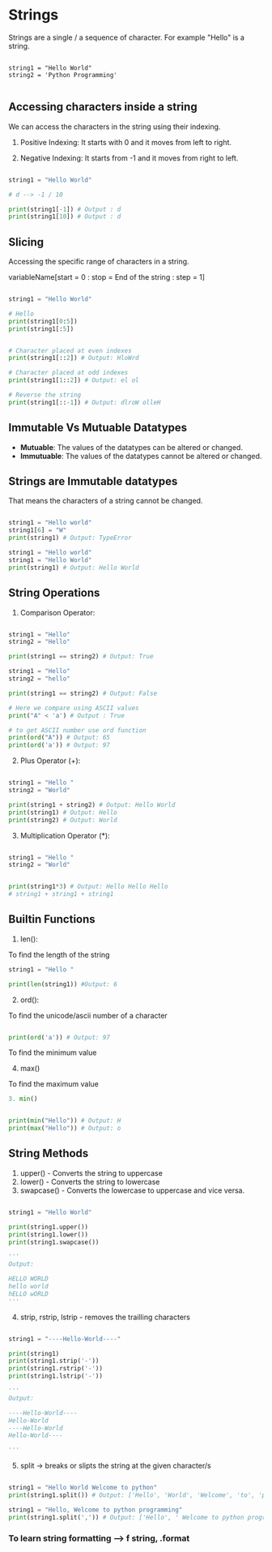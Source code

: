 # Strings

Strings are a single / a sequence of character. For example "Hello" is a string.

```

string1 = "Hello World"
string2 = 'Python Programming'


```


## Accessing characters inside a string

We can access the characters in the string using their indexing.

1. Positive Indexing: It starts with 0 and it moves from left to right.

2. Negative Indexing: It starts from -1 and it moves from right to left.

```python

string1 = "Hello World"

# d --> -1 / 10

print(string1[-1]) # Output : d
print(string1[10]) # Output : d


```


## Slicing

Accessing the specific range of characters in a string. 

variableName[start = 0 : stop = End of the string : step = 1]


```python

string1 = "Hello World"

# Hello
print(string1[0:5])
print(string1[:5])


# Character placed at even indexes
print(string1[::2]) # Output: HloWrd

# Character placed at odd indexes
print(string1[1::2]) # Output: el ol

# Reverse the string
print(string1[::-1]) # Output: dlroW olleH
```


## Immutable Vs Mutuable Datatypes

- **Mutuable**: The values of the datatypes can be altered or changed.
- **Immutuable**: The values of the datatypes cannot be altered or changed.


## Strings are Immutable datatypes

That means the characters of a string cannot be changed.

```python

string1 = "Hello world"
string1[6] = "W"
print(string1) # Output: TypeError

string1 = "Hello world"
string1 = "Hello World"
print(string1) # Output: Hello World


```


## String Operations

1. Comparison Operator:

```python

string1 = "Hello"
string2 = "Hello"

print(string1 == string2) # Output: True

string1 = "Hello"
string2 = "hello"

print(string1 == string2) # Output: False

# Here we compare using ASCII values
print("A" < 'a') # Output : True

# to get ASCII number use ord function
print(ord("A")) # Output: 65
print(ord('a')) # Output: 97

```

2. Plus Operator (+):

```python

string1 = "Hello "
string2 = "World"

print(string1 + string2) # Output: Hello World
print(string1) # Output: Hello 
print(string2) # Output: World

```

3. Multiplication Operator (*):

```python

string1 = "Hello "
string2 = "World"


print(string1*3) # Output: Hello Hello Hello
# string1 + string1 + string1 

```

## Builtin Functions

1. len():

To find the length of the string

```python
string1 = "Hello "

print(len(string1)) #Output: 6
```

2. ord():

To find the unicode/ascii number of a character

```python

print(ord('a')) # Output: 97


```

To find the minimum value

4. max()

To find the maximum value

```python
3. min()


print(min("Hello")) # Output: H
print(max("Hello")) # Output: o

```


## String Methods

1. upper() - Converts the string to uppercase
2. lower() - Converts the string to lowercase
3. swapcase() - Converts the lowercase to uppercase and vice versa.

```python

string1 = "Hello World"

print(string1.upper())
print(string1.lower())
print(string1.swapcase())

'''
Output:

HELLO WORLD
hello world
hELLO wORLD
'''

```

4. strip, rstrip, lstrip - removes the trailling characters

```python

string1 = "----Hello-World----"

print(string1)
print(string1.strip('-'))
print(string1.rstrip('-'))
print(string1.lstrip('-'))

'''
Output:

----Hello-World----
Hello-World
----Hello-World
Hello-World----

'''


```

5. split -> breaks or slipts the string at the given character/s

```python

string1 = "Hello World Welcome to python"
print(string1.split()) # Output: ['Hello', 'World', 'Welcome', 'to', 'python']

string1 = "Hello, Welcome to python programming"
print(string1.split(',')) # Output: ['Hello', ' Welcome to python programming']

```

### To learn string formatting --> f string, .format